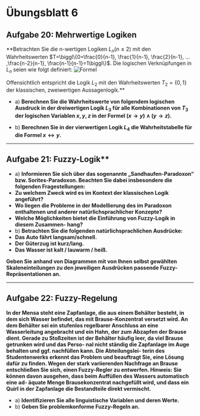 # Übungsblatt 6

## Aufgabe 20: Mehrwertige Logiken
**Betrachten Sie die n-wertigen Logiken $L_n(n\leq 2)$ mit den Wahrheitswerten $T=\biggl\{0=\frac{0}{n-1}, \frac{1}{n-1}, \frac{2}{n-1}, ... ,\frac{n-2}{n-1}, \frac{n-1}{n-1}=1\biggl\}$. Die logischen Verknüpfungen in $L_n$ seien wie folgt definiert:
![Formel](Formeln.png)

Offensichtlich entspricht die Logik $L_2$ mit den Wahrheitswerten $T_2 = \{0, 1\}$ der klassischen, zweiwertigen Aussagenlogik.**

* a) **Berechnen Sie die Wahrheitswerte von folgendem logischen Ausdruck in der dreiwertigen Logik $L_3$ für alle Kombinationen von $T_3$ der logischen Variablen $x, y, z$ in der Formel $(x \rightarrow y) \land (y \rightarrow z)$.**

* b) **Berechnen Sie in der vierwertigen Logik $L_4$ die Wahrheitstabelle für die Formel $x \leftrightarrow y$.**

---
## Aufgabe 21: Fuzzy-Logik**
* a) **Informieren Sie sich über das sogenannte „Sandhaufen-Paradoxon“ bzw. Sorites-Paradoxon. Beachten Sie dabei insbesondere die folgenden Fragestellungen:**
 * **Zu welchem Zweck wird es im Kontext der klassischen Logik angeführt?**
 * **Wo liegen die Probleme in der Modellierung des im Paradoxon enthaltenen und anderer natürlichsprachlicher Konzepte?**
 * **Welche Möglichkeiten bietet die Einführung von Fuzzy-Logik in diesem Zusammen- hang?**
* b) **Betrachten Sie die folgenden natürlichsprachlichen Ausdrücke:**
 * **Das Auto fährt langsam/schnell.**
 * **Der Güterzug ist kurz/lang.**
 * **Das Wasser ist kalt / lauwarm / heiß.**

**Geben Sie anhand von Diagrammen mit von Ihnen selbst gewählten Skaleneinteilungen zu den jeweiligen Ausdrücken passende Fuzzy-Repräsentationen an.**

---
## Aufgabe 22: Fuzzy-Regelung
**In der Mensa steht eine Zapfanlage, die aus einem Behälter besteht, in dem sich Wasser befindet, das mit Brause-Konzentrat versetzt wird. An dem Behälter sei ein stufenlos regelbarer Anschluss an eine Wasserleitung angebracht und ein Hahn, der zum Abzapfen der Brause dient.
Gerade zu Stoßzeiten ist der Behälter häufig leer, da viel Brause getrunken wird und das Perso- nal nicht ständig die Zapfanlage im Auge behalten und ggf. nachfüllen kann. Die Abteilungslei- terin des Studentenwerks erkennt das Problem und beauftragt Sie, eine Lösung dafür zu finden. Wegen der stark variierenden Nachfrage an Brause entschließen Sie sich, einen Fuzzy-Regler zu entwerfen.
Hinweis: Sie können davon ausgehen, dass beim Auffüllen des Wassers automatisch eine ad- äquate Menge Brausekonzentrat nachgefüllt wird, und dass ein Quirl in der Zapfanlage die Bestandteile direkt vermischt.**
* a) **Identifizieren Sie alle linguistische Variablen und deren Werte.**
* b) **Geben Sie problemkonforme Fuzzy-Regeln an.**
